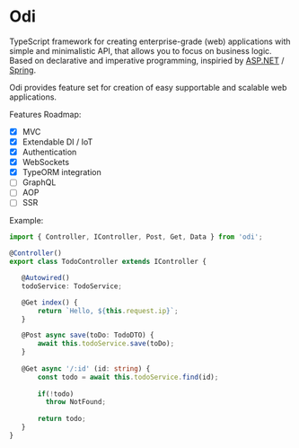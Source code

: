 
# Odi

TypeScript framework for creating enterprise-grade (web) applications with simple and minimalistic API, that allows you to focus on business logic. Based on declarative and imperative programming, inspiried by [ASP.NET](https://www.asp.net/) / [Spring](https://spring.io/). 

Odi provides feature set for creation of easy supportable and scalable web applications.

Features Roadmap:
 - [x] MVC
 - [x] Extendable DI / IoT
 - [x] Authentication
 - [x] WebSockets
 - [x] TypeORM integration
 - [ ] GraphQL
 - [ ] AOP
 - [ ] SSR
 
 Example:
 ```typescript
import { Controller, IController, Post, Get, Data } from 'odi';

@Controller()
export class TodoController extends IController {

    @Autowired()
    todoService: TodoService;

    @Get index() {
        return `Hello, ${this.request.ip}`;
    }

    @Post async save(toDo: TodoDTO) {
        await this.todoService.save(toDo);
    }
    
    @Get async '/:id' (id: string) {
        const todo = await this.todoService.find(id);
        
        if(!todo) 
          throw NotFound;
        
        return todo;
    }
}
 ```

